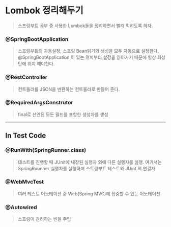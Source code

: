 #  Lombok 정리해두기
> 스프링부트 공부 중 사용한 Lombok들을 정리하면서 빨리 익히도록 하자.

### @SpringBootApplication

> 스프링부트의 자동설정, 스프링 Bean읽기와 생성을 모두 자동으로 설정한다.
@SpringBootApplication 이 있는 위치부터 설정을 읽어가기 때문에 항상 최상단에 위치 해야한다.

### @RestController

> 컨트롤러를 JSON을 반환하는 컨트롤러로 만들어 준다.

### @RequiredArgsConstrutor

> final로 선언된 모든 필드를 포함한 생성자를 생성

---

## In Test Code

### @RunWith(SpringRunner.class)

> 테스트를 진행할 때 JUnit에 내장된 실행자 외에 다른 실행자를 실행.
여기서는 SpringRuunner 실행자를 실행하며 스트링부트 테스트와 JUint 의 연결자

### @WebMvcTest

> 여러 테스트 어노테이션 중 Web(Spring MVC)에 집중할 수 있는 어노테이션

### @Autowired

> 스프링이 관리하는 빈을 주입